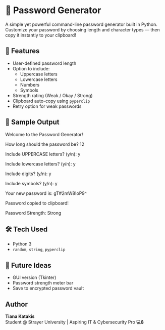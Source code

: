 # 🔐 Password Generator

A simple yet powerful command-line password generator built in Python.  
Customize your password by choosing length and character types — then copy it instantly to your clipboard!

## 🚀 Features

- User-defined password length
- Option to include:
  - Uppercase letters
  - Lowercase letters
  - Numbers
  - Symbols
- Strength rating (Weak / Okay / Strong)
- Clipboard auto-copy using `pyperclip`
- Retry option for weak passwords

## 🧪 Sample Output

Welcome to the Password Generator!

How long should the password be? 12

Include UPPERCASE letters? (y/n): y

Include lowercase letters? (y/n): y

Include digits? (y/n): y

Include symbols? (y/n): y

Your new password is:
gT#2mW8!oP9^

Password copied to clipboard!

Password Strength: Strong


## 🛠️ Tech Used
- Python 3
- `random`, `string`, `pyperclip`





## 📌 Future Ideas
- GUI version (Tkinter)
- Password strength meter bar
- Save to encrypted password vault

## Author
**Tiana Katakis**  
Student @ Strayer University | Aspiring IT & Cybersecurity Pro 💻🔒